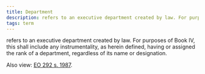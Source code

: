 ```yaml
---
title: Department
description: refers to an executive department created by law. For purposes of Book IV, this shall include any instrumentality, as herein defined, having or assigned the rank of a department, regardless of its name or designation.
tags: term
---
```


refers to an executive department created by law. For purposes of Book IV, this shall include any instrumentality, as herein defined, having or assigned the rank of a department, regardless of its name or designation.

Also view: [EO 292 s. 1987](./index.md).
